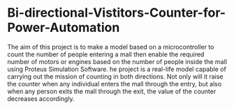 # Bi-directional-Vistitors-Counter-for-Power-Automation
 The aim of this project is to make a model based on a microcontroller to count the number of people entering a mall then enable the required number of motors or engines based on the number of people inside the mall using Proteus Simulation Software. he project is a real-life model capable of carrying out the mission of counting in both directions. Not only will it raise the counter when any individual enters the mall through the entry, but also when any person exits the mall through the exit, the value of the counter decreases accordingly.
